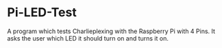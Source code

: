 Pi-LED-Test
===========

A program which tests Charlieplexing with the Raspberry Pi with 4 Pins. It asks the user which LED it should turn on and turns it on.
